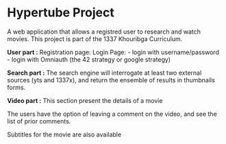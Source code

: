 # Hypertube Project
A web application that allows a registred user to research and watch movies.
This project is part of the 1337 Khouribga Curriculum.

**User part :**
Registration page:
Login Page:
    - login with username/password
    - login with Omniauth (the 42 strategy or google strategy)

**Search part :**
The search engine will interrogate at least two external sources (yts and 1337x), and return the ensemble of results in thumbnails forms.

**Video part :**
This section present the details of a movie

The users have the option of leaving a comment on the video, and see the list of prior comments.

Subtitles for the movie are also available
